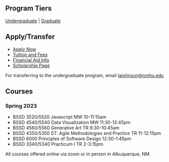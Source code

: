 ## Program Tiers

[Undergraduate](https://nmhu-ssd.github.io/undergraduate) | [Graduate](https://nmhu-ssd.github.io/graduate)


## Apply/Transfer

- [Apply Now](https://apply.nmhu.edu/apply/)
- [Tuition and Fees](https://www.nmhu.edu/office-of-the-registrar/tuition-and-fees/)
- [Financial Aid Info](https://www.nmhu.edu/financial-aid/financial-aid-resources/)
- [Scholarship Page](https://nmhuscholarships.awardspring.com/)

For transferring to the undergraduate program, email [lajohnson@nmhu.edu](mailto:lajohnson@nmhu.edu)


## Courses

### Spring 2023
- BSSD 3520/5520 Javascript MW 10-11:15am
- BSSD 4540/5540 Data Visualization MW 11:30-12:45pm
- BSSD 4560/5560 Generative Art TR 9:30-10:45am
- BSSD 4350/5350 ST: Agile Methodologies and Practice TR 11-12:15pm
- BSSD 6000 Principles of Software Design 12:30-1:45pm
- BSSD 3340/5340 Practicum I TR 2-3:15pm


All courses offered online via zoom or in person in Albuquerque, NM.
